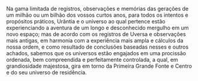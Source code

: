﻿Na gama limitada de registros, observações e memórias das gerações de um milhão ou um bilhão dos vossos curtos anos, para todos os intentos e propósitos práticos, Urântia e o universo ao qual pertence estão experienciando a aventura de um longo e desconhecido mergulho em um novo espaço; mas de acordo com os registros de Uversa e observações mais antigas, em harmonia com a experiência mais ampla e cálculos da nossa ordem, e como resultado de conclusões baseadas nesses e outros achados, sabemos que os universos estão engajados em uma procissão ordenada, bem compreendida e perfeitamente controlada, a qual, em grandiosidade majestosa, gira em torno da Primeira Grande Fonte e Centro e do seu universo de residência.